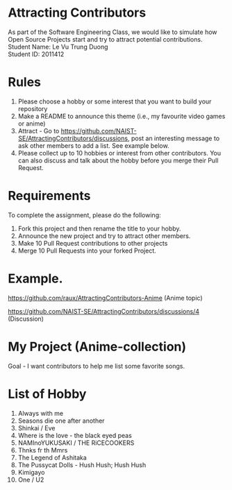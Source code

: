 # Attracting Contributors
As part of the Software Engineering Class, we would like to simulate how Open Source Projects start and try to attract potential contributions.\
Student Name: Le Vu Trung Duong\
Student ID: 2011412

# Rules

1. Please choose a hobby or some interest that you want to build your repository
2. Make a README to announce this theme (i.e., my favourite video games or anime)
3. Attract - Go to https://github.com/NAIST-SE/AttractingContributors/discussions, post an interesting message to ask other members to add a list. See example below.
4. Please collect up to 10 hobbies or interest from other contributors. You can also discuss and talk about the hobby before you merge their Pull Request.

# Requirements
To complete the assignment, please do the following:
1. Fork this project and then rename the title to your hobby. 
2. Announce the new project and try to attract other members.
3. Make 10 Pull Request contributions to other projects
4. Merge 10 Pull Requests into your forked Project.

# Example. 
https://github.com/raux/AttractingContributors-Anime (Anime topic)

https://github.com/NAIST-SE/AttractingContributors/discussions/4 (Discussion)

# My Project (Anime-collection)
Goal - I want contributors to help me list some favorite songs.

# List of Hobby
1. Always with me
2. Seasons die one after another
3. Shinkai / Eve
4. Where is the love - the black eyed peas
5. NAMInoYUKUSAKI / THE RiCECOOKERS
6. Thnks fr th Mmrs
7. The Legend of Ashitaka
8. The Pussycat Dolls - Hush Hush; Hush Hush
9. Kimigayo
10. One / U2
